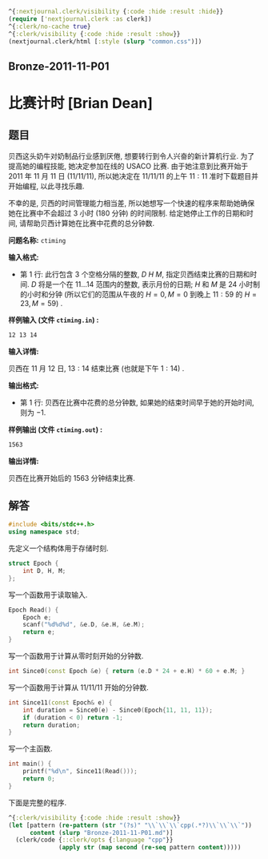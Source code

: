 ```clojure
^{:nextjournal.clerk/visibility {:code :hide :result :hide}}
(require ['nextjournal.clerk :as clerk])
^{:clerk/no-cache true}
^{:clerk/visibility {:code :hide :result :show}}
(nextjournal.clerk/html [:style (slurp "common.css")])
```

## Bronze-2011-11-P01

# 比赛计时 [Brian Dean]

## 题目

贝西这头奶牛对奶制品行业感到厌倦, 想要转行到令人兴奋的新计算机行业. 为了提高她的编程技能, 她决定参加在线的 USACO 比赛. 由于她注意到比赛开始于 $2011$ 年 $11$ 月 $11$ 日 $(11/11/11)$, 所以她决定在 $11/11/11$ 的上午 $11:11$ 准时下载题目并开始编程, 以此寻找乐趣.

不幸的是, 贝西的时间管理能力相当差, 所以她想写一个快速的程序来帮助她确保她在比赛中不会超过 $3$ 小时 ($180$ 分钟) 的时间限制. 给定她停止工作的日期和时间, 请帮助贝西计算她在比赛中花费的总分钟数.

**问题名称:** `ctiming`

**输入格式:**

- 第 $1$ 行: 此行包含 $3$ 个空格分隔的整数, $D$ $H$ $M$, 指定贝西结束比赛的日期和时间. $D$ 将是一个在 $11 \ldots 14$ 范围内的整数, 表示月份的日期; $H$ 和 $M$ 是 $24$ 小时制的小时和分钟 (所以它们的范围从午夜的 $H=0, M=0$ 到晚上 $11:59$ 的 $H=23, M=59$) .

**样例输入 (文件 `ctiming.in`) :**

```txt
12 13 14
```

**输入详情:**

贝西在 $11$ 月 $12$ 日, $13:14$ 结束比赛 (也就是下午 $1:14$) .

**输出格式:**

- 第 $1$ 行: 贝西在比赛中花费的总分钟数, 如果她的结束时间早于她的开始时间, 则为 $-1$.

**样例输出 (文件 `ctiming.out`) :**

```txt
1563
```

**输出详情:**

贝西在比赛开始后的 $1563$ 分钟结束比赛.

## 解答

```cpp
#include <bits/stdc++.h>
using namespace std;
```

先定义一个结构体用于存储时刻.

```cpp
struct Epoch {
    int D, H, M;
};
```

写一个函数用于读取输入.

```cpp
Epoch Read() {
    Epoch e;
    scanf("%d%d%d", &e.D, &e.H, &e.M);
    return e;
}
```

写一个函数用于计算从零时刻开始的分钟数.

```cpp
int Since0(const Epoch &e) { return (e.D * 24 + e.H) * 60 + e.M; }
```

写一个函数用于计算从 11/11/11 开始的分钟数.

```cpp
int Since11(const Epoch& e) {
    int duration = Since0(e) - Since0(Epoch{11, 11, 11});
    if (duration < 0) return -1;
    return duration;
}
```

写一个主函数.

```cpp
int main() {
    printf("%d\n", Since11(Read()));
    return 0;
}
```

下面是完整的程序.

```clojure
^{:clerk/visibility {:code :hide :result :show}}
(let [pattern (re-pattern (str "(?s)" "\\`\\`\\`cpp(.*?)\\`\\`\\`"))
      content (slurp "Bronze-2011-11-P01.md")]
  (clerk/code {::clerk/opts {:language "cpp"}}
              (apply str (map second (re-seq pattern content)))))
```
